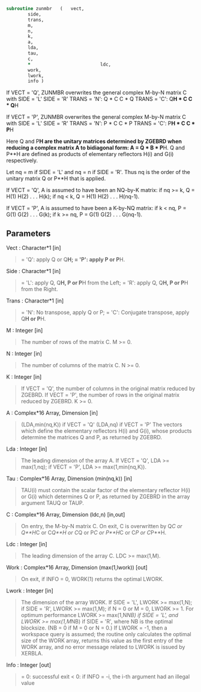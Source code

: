 ```fortran
subroutine zunmbr	(	vect,
		side,
		trans,
		m,
		n,
		k,
		a,
		lda,
		tau,
		c,
		*                          ldc,
		work,
		lwork,
		info )
```

 If VECT = 'Q', ZUNMBR overwrites the general complex M-by-N matrix C
 with
                 SIDE = 'L'     SIDE = 'R'
 TRANS = 'N':      Q * C          C * Q
 TRANS = 'C':      Q**H * C       C * Q**H

 If VECT = 'P', ZUNMBR overwrites the general complex M-by-N matrix C
 with
                 SIDE = 'L'     SIDE = 'R'
 TRANS = 'N':      P * C          C * P
 TRANS = 'C':      P**H * C       C * P**H

 Here Q and P**H are the unitary matrices determined by ZGEBRD when
 reducing a complex matrix A to bidiagonal form: A = Q * B * P**H. Q
 and P**H are defined as products of elementary reflectors H(i) and
 G(i) respectively.

 Let nq = m if SIDE = 'L' and nq = n if SIDE = 'R'. Thus nq is the
 order of the unitary matrix Q or P**H that is applied.

 If VECT = 'Q', A is assumed to have been an NQ-by-K matrix:
 if nq >= k, Q = H(1) H(2) . . . H(k);
 if nq < k, Q = H(1) H(2) . . . H(nq-1).

 If VECT = 'P', A is assumed to have been a K-by-NQ matrix:
 if k < nq, P = G(1) G(2) . . . G(k);
 if k >= nq, P = G(1) G(2) . . . G(nq-1).

## Parameters
Vect : Character*1 [in]
> = 'Q': apply Q or Q**H;
> = 'P': apply P or P**H.

Side : Character*1 [in]
> = 'L': apply Q, Q**H, P or P**H from the Left;
> = 'R': apply Q, Q**H, P or P**H from the Right.

Trans : Character*1 [in]
> = 'N':  No transpose, apply Q or P;
> = 'C':  Conjugate transpose, apply Q**H or P**H.

M : Integer [in]
> The number of rows of the matrix C. M >= 0.

N : Integer [in]
> The number of columns of the matrix C. N >= 0.

K : Integer [in]
> If VECT = 'Q', the number of columns in the original
> matrix reduced by ZGEBRD.
> If VECT = 'P', the number of rows in the original
> matrix reduced by ZGEBRD.
> K >= 0.

A : Complex*16 Array, Dimension [in]
> (LDA,min(nq,K)) if VECT = 'Q'
> (LDA,nq)        if VECT = 'P'
> The vectors which define the elementary reflectors H(i) and
> G(i), whose products determine the matrices Q and P, as
> returned by ZGEBRD.

Lda : Integer [in]
> The leading dimension of the array A.
> If VECT = 'Q', LDA >= max(1,nq);
> if VECT = 'P', LDA >= max(1,min(nq,K)).

Tau : Complex*16 Array, Dimension (min(nq,k)) [in]
> TAU(i) must contain the scalar factor of the elementary
> reflector H(i) or G(i) which determines Q or P, as returned
> by ZGEBRD in the array argument TAUQ or TAUP.

C : Complex*16 Array, Dimension (ldc,n) [in,out]
> On entry, the M-by-N matrix C.
> On exit, C is overwritten by Q*C or Q**H*C or C*Q**H or C*Q
> or P*C or P**H*C or C*P or C*P**H.

Ldc : Integer [in]
> The leading dimension of the array C. LDC >= max(1,M).

Work : Complex*16 Array, Dimension (max(1,lwork)) [out]
> On exit, if INFO = 0, WORK(1) returns the optimal LWORK.

Lwork : Integer [in]
> The dimension of the array WORK.
> If SIDE = 'L', LWORK >= max(1,N);
> if SIDE = 'R', LWORK >= max(1,M);
> if N = 0 or M = 0, LWORK >= 1.
> For optimum performance LWORK >= max(1,N*NB) if SIDE = 'L',
> and LWORK >= max(1,M*NB) if SIDE = 'R', where NB is the
> optimal blocksize. (NB = 0 if M = 0 or N = 0.)
> If LWORK = -1, then a workspace query is assumed; the routine
> only calculates the optimal size of the WORK array, returns
> this value as the first entry of the WORK array, and no error
> message related to LWORK is issued by XERBLA.

Info : Integer [out]
> = 0:  successful exit
> < 0:  if INFO = -i, the i-th argument had an illegal value

